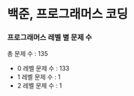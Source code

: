 # 백준, 프로그래머스 코딩
### 프로그래머스 레벨 별 문제 수
총 문제 수 : 135
- 0 레벨 문제 수 : 133
- 1 레벨 문제 수 : 1
- 2 레벨 문제 수 : 1

